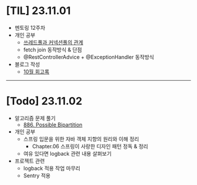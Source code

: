 # [TIL] 23.11.01
* 멘토링 12주차
* 개인 공부
  * [쓰레드풀과 커넥션풀의 관계](../spring_study/thread-pool.md)
  * fetch join 동작방식 & 단점
  * @RestControllerAdvice + @ExceptionHandler 동작방식
* 블로그 작성
  * [10월 회고록](https://velog.io/@developerwan/%ED%9A%8C%EA%B3%A0%EB%A1%9D-2023.10)
---

# [Todo] 23.11.02
* 알고리즘 문제 풀기
  * [886. Possible Bipartition](https://leetcode.com/problems/possible-bipartition/)
* 개인 공부
  * 스프링 입문을 위한 자바 객체 지향의 원리와 이해 정리
    * Chapter.06 스프링이 사랑한 디자인 패턴 정독 & 정리
  * 여유 있다면 logback 관련 내용 살펴보기
* 프로젝트 관련
  * logback 적용 작업 마무리
  * Sentry 적용

 